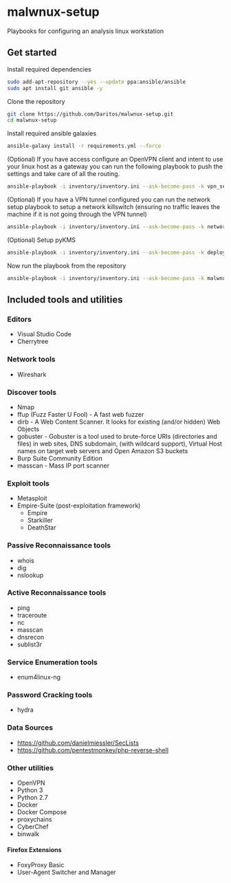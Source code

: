 # malwnux-setup

Playbooks for configuring an analysis linux workstation

## Get started

Install required dependencies

```bash
sudo add-apt-repository --yes --update ppa:ansible/ansible
sudo apt install git ansible -y
```

Clone the repository

```bash
git clone https://github.com/Daritos/malwnux-setup.git
cd malwnux-setup
```

Install required ansible galaxies

```bash
ansible-galaxy install -r requirements.yml --force
```

(Optional) If you have access configure an OpenVPN client and intent to use your linux host as a gateway you can run the following playbook to push the settings and take care of all the routing.

```bash
ansible-playbook -i inventory/inventory.ini --ask-become-pass -k vpn_setup_playbook.yml -u <insert_your_username_here>
```

(Optional) If you have a VPN tunnel configured you can run the network setup playbook to setup a network killswitch (ensuring no traffic leaves the machine if it is not going through the VPN tunnel)

```bash
ansible-playbook -i inventory/inventory.ini --ask-become-pass -k network_setup_playbook.yml -u <insert_your_username_here>
```

(Optional) Setup pyKMS

```bash
ansible-playbook -i inventory/inventory.ini --ask-become-pass -k deploy_kms_playbook.yml -u <insert_your_username_here>
```

Now run the playbook from the repository

```bash
ansible-playbook -i inventory/inventory.ini --ask-become-pass -k malwnux_playbook.yml -u <insert_your_username_here>
```

## Included tools and utilities

### Editors

* Visual Studio Code
* Cherrytree

### Network tools

* Wireshark

### Discover tools

* Nmap
* ffup (Fuzz Faster U Fool) - A fast web fuzzer
* dirb - A Web Content Scanner. It looks for existing (and/or hidden) Web Objects
* gobuster - Gobuster is a tool used to brute-force URIs (directories and files) in web sites, DNS subdomain, (with wildcard support), Virtual Host names on target web servers and Open Amazon S3 buckets
* Burp Suite Community Edition
* masscan - Mass IP port scanner

### Exploit tools

* Metasploit
* Empire-Suite (post-exploitation framework)
  * Empire
  * Starkiller
  * DeathStar

### Passive Reconnaissance tools

* whois
* dig
* nslookup

### Active Reconnaissance tools

* ping
* traceroute
* nc
* masscan
* dnsrecon
* sublist3r

### Service Enumeration tools

* enum4linux-ng

### Password Cracking tools

* hydra

### Data Sources

* https://github.com/danielmiessler/SecLists
* https://github.com/pentestmonkey/php-reverse-shell

### Other utilities

* OpenVPN
* Python 3
* Python 2.7
* Docker
* Docker Compose
* proxychains
* CyberChef
* binwalk

#### Firefox Extensions

* FoxyProxy Basic
* User-Agent Switcher and Manager
